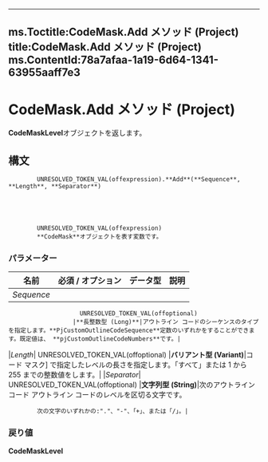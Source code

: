 

---
ms.Toctitle:CodeMask.Add メソッド (Project)
title:CodeMask.Add メソッド (Project)
ms.ContentId:78a7afaa-1a19-6d64-1341-63955aaff7e3
---
# CodeMask.Add メソッド (Project)




**CodeMaskLevel**オブジェクトを返します。

## 構文

            UNRESOLVED_TOKEN_VAL(offexpression).**Add**(**Sequence**, **Length**, **Separator**)





            UNRESOLVED_TOKEN_VAL(offexpression)
            **CodeMask**オブジェクトを表す変数です。

### パラメーター

|**名前**|**必須 / オプション**|**データ型**|**説明**|
|---|---|---|---|
|*Sequence*|
                        UNRESOLVED_TOKEN_VAL(offoptional)
                      |**長整数型 (Long)**|アウトライン コードのシーケンスのタイプを指定します。**PjCustomOutlineCodeSequence**定数のいずれかをすることができます。既定値は、 **pjCustomOutlineCodeNumbers**です。|
|*Length*|
                        UNRESOLVED_TOKEN_VAL(offoptional)
                      |**バリアント型 (Variant)**|コード マスク] で指定したレベルの長さを指定します。「すべて」または 1 から 255 までの整数値をします。|
|*Separator*|
                        UNRESOLVED_TOKEN_VAL(offoptional)
                      |**文字列型 (String)**|次のアウトライン コード アウトライン コードのレベルを区切る文字です。

            次の文字のいずれかの:"."、"-"、「+」、または「/」。|



### 戻り値
**CodeMaskLevel**






